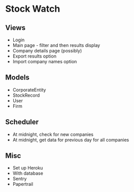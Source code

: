 # Stock Watch

## Views

* Login
* Main page - filter and then results display
* Company details page (possibly)
* Export results option
* Import company names option

## Models

* CorporateEntity
* StockRecord
* User
* Firm

## Scheduler

* At midnight, check for new companies
* At midnight, get data for previous day for all companies

## Misc

* Set up Heroku
* With database
* Sentry
* Papertrail
